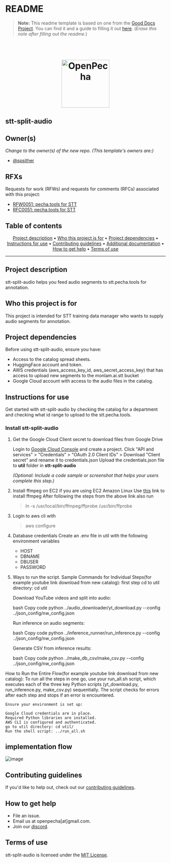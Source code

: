 # README

> **Note:** This readme template is based on one from the [Good Docs Project](https://thegooddocsproject.dev). You can find it and a guide to filling it out [here](https://gitlab.com/tgdp/templates/-/tree/main/readme). (_Erase this note after filling out the readme._)

<h1 align="center">
  <br>
  <a href="https://openpecha.org"><img src="https://avatars.githubusercontent.com/u/82142807?s=400&u=19e108a15566f3a1449bafb03b8dd706a72aebcd&v=4" alt="OpenPecha" width="150"></a>
  <br>
</h1>

## stt-split-audio

## Owner(s)

_Change to the owner(s) of the new repo. (This template's owners are:)_
- [@spsither](https://github.com/spsither)

## RFXs
Requests for work (RFWs) and requests for comments (RFCs) associated with this project:
* [RFW0051: pecha.tools for STT](https://github.com/OpenPecha/Requests/issues/175)
* [RFC0051: pecha.tools for STT](https://github.com/OpenPecha/Requests/issues/214)

## Table of contents
<p align="center">
  <a href="#project-description">Project description</a> •
  <a href="#who-this-project-is-for">Who this project is for</a> •
  <a href="#project-dependencies">Project dependencies</a> •
  <a href="#instructions-for-use">Instructions for use</a> •
  <a href="#contributing-guidelines">Contributing guidelines</a> •
  <a href="#additional-documentation">Additional documentation</a> •
  <a href="#how-to-get-help">How to get help</a> •
  <a href="#terms-of-use">Terms of use</a>
</p>
<hr>

## Project description

stt-split-audio helps you feed audio segments to stt.pecha.tools for annotation.


## Who this project is for
This project is intended for STT training data manager who wants to supply audio segments for annotation.


## Project dependencies
Before using stt-split-audio, ensure you have:
* Access to the catalog spread sheets.
* HuggingFace account and token.
* AWS credentials (aws_access_key_id, aws_secret_access_key) that has access to upload new segments to the monlam.ai.stt bucket
* Google Cloud account with access to the audio files in the catalog.


## Instructions for use
Get started with stt-split-audio by checking the catalog for a department and checking what id range to upload to the stt.pecha.tools.


### Install stt-split-audio
1. Get the Google Cloud Client secret to download files from Google Drive 

    Login to [Google Cloud Console](https://console.cloud.google.com/) and create a project.
   Click "API and services" > "Credentials" > "OAuth 2.0 Client IDs" > Download "Client secret" and rename it to credentials.json
   Upload the credentials.json file to **util** folder in **stt-split-audio**
    
    _(Optional: Include a code sample or screenshot that helps your users complete this step.)_

2. Install ffmpeg on EC2 if you are using EC2 Amazon Linux
    Use [this](https://www.maskaravivek.com/post/how-to-install-ffmpeg-on-ec2-running-amazon-linux/) link to install ffmpeg
    After following the steps from the above link also run 
    > ln -s /usr/local/bin/ffmpeg/ffprobe /usr/bin/ffprobe

3. Login to aws cli with 
    > aws configure

4. Database credentials 
    Create an .env file in util with the following environment variables 
    - HOST
    - DBNAME
    - DBUSER
    - PASSWORD

5. Ways to run the script. 
  Sample Commands for Individual Steps(for example youtube link download from new catalog):
    first step cd to util directory: cd util 
    
    Download YouTube videos and split into audio:

      bash
      Copy code
      python ../audio_downloader/yt_download.py --config ../json_config/nw_config.json

    Run inference on audio segments:

      bash
      Copy code
      python ../inference_runner/run_inference.py --config ../json_config/nw_config.json

    Generate CSV from inference results:

      bash
      Copy code
      python ../make_db_csv/make_csv.py --config ../json_config/nw_config.json

  How to Run the Entire Flow(for example youtube link download from new catalog):
    To run all the steps in one go, use your run_all.sh script, which executes each of the three key Python scripts (yt_download.py, run_inference.py, make_csv.py) sequentially. The script checks for errors after each step and stops if an error is encountered.

    Ensure your environment is set up:

    Google Cloud credentials are in place.
    Required Python libraries are installed.
    AWS CLI is configured and authenticated.
    go to util directory: cd util/
    Run the shell script: ../run_all.sh


## implementation flow
![image](https://github.com/user-attachments/assets/147443db-60b3-4f7c-af54-b47e0ecea799)

## Contributing guidelines
If you'd like to help out, check out our [contributing guidelines](/CONTRIBUTING.md).


## How to get help
* File an issue.
* Email us at openpecha[at]gmail.com.
* Join our [discord](https://discord.com/invite/7GFpPFSTeA).


## Terms of use
stt-split-audio is licensed under the [MIT License](/LICENSE.md).

